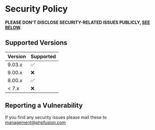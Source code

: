 # Security Policy

**PLEASE DON'T DISCLOSE SECURITY-RELATED ISSUES PUBLICLY, [SEE BELOW](#reporting-a-vulnerability).**

## Supported Versions

Version | Supported
------- | ------------------
9.03.x | :white_check_mark:
9.00.x | :x:
8.00.x | :white_check_mark:
< 7.x | :x:

## Reporting a Vulnerability

If you find any security issues please mail these to management@phpfusion.com
